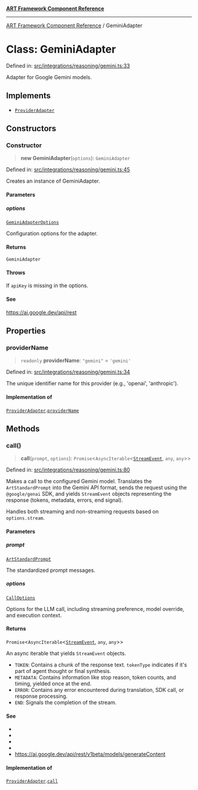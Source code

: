 [**ART Framework Component Reference**](../README.md)

***

[ART Framework Component Reference](../README.md) / GeminiAdapter

# Class: GeminiAdapter

Defined in: [src/integrations/reasoning/gemini.ts:33](https://github.com/hashangit/ART/blob/fe46dfaaacd3f198d9540925c3184fcab0f9c813/src/integrations/reasoning/gemini.ts#L33)

Adapter for Google Gemini models.

## Implements

- [`ProviderAdapter`](../interfaces/ProviderAdapter.md)

## Constructors

### Constructor

> **new GeminiAdapter**(`options`): `GeminiAdapter`

Defined in: [src/integrations/reasoning/gemini.ts:45](https://github.com/hashangit/ART/blob/fe46dfaaacd3f198d9540925c3184fcab0f9c813/src/integrations/reasoning/gemini.ts#L45)

Creates an instance of GeminiAdapter.

#### Parameters

##### options

[`GeminiAdapterOptions`](../interfaces/GeminiAdapterOptions.md)

Configuration options for the adapter.

#### Returns

`GeminiAdapter`

#### Throws

If `apiKey` is missing in the options.

#### See

https://ai.google.dev/api/rest

## Properties

### providerName

> `readonly` **providerName**: `"gemini"` = `'gemini'`

Defined in: [src/integrations/reasoning/gemini.ts:34](https://github.com/hashangit/ART/blob/fe46dfaaacd3f198d9540925c3184fcab0f9c813/src/integrations/reasoning/gemini.ts#L34)

The unique identifier name for this provider (e.g., 'openai', 'anthropic').

#### Implementation of

[`ProviderAdapter`](../interfaces/ProviderAdapter.md).[`providerName`](../interfaces/ProviderAdapter.md#providername)

## Methods

### call()

> **call**(`prompt`, `options`): `Promise`\<`AsyncIterable`\<[`StreamEvent`](../interfaces/StreamEvent.md), `any`, `any`\>\>

Defined in: [src/integrations/reasoning/gemini.ts:80](https://github.com/hashangit/ART/blob/fe46dfaaacd3f198d9540925c3184fcab0f9c813/src/integrations/reasoning/gemini.ts#L80)

Makes a call to the configured Gemini model.
Translates the `ArtStandardPrompt` into the Gemini API format, sends the request
using the `@google/genai` SDK, and yields `StreamEvent` objects representing
the response (tokens, metadata, errors, end signal).

Handles both streaming and non-streaming requests based on `options.stream`.

#### Parameters

##### prompt

[`ArtStandardPrompt`](../type-aliases/ArtStandardPrompt.md)

The standardized prompt messages.

##### options

[`CallOptions`](../interfaces/CallOptions.md)

Options for the LLM call, including streaming preference, model override, and execution context.

#### Returns

`Promise`\<`AsyncIterable`\<[`StreamEvent`](../interfaces/StreamEvent.md), `any`, `any`\>\>

An async iterable that yields `StreamEvent` objects.
  - `TOKEN`: Contains a chunk of the response text. `tokenType` indicates if it's part of agent thought or final synthesis.
  - `METADATA`: Contains information like stop reason, token counts, and timing, yielded once at the end.
  - `ERROR`: Contains any error encountered during translation, SDK call, or response processing.
  - `END`: Signals the completion of the stream.

#### See

 - 
 - 
 - 
 - 
 - https://ai.google.dev/api/rest/v1beta/models/generateContent

#### Implementation of

[`ProviderAdapter`](../interfaces/ProviderAdapter.md).[`call`](../interfaces/ProviderAdapter.md#call)
